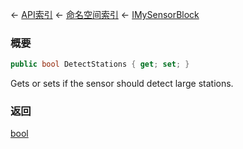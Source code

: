 ← [API索引](Api-Index) ← [命名空间索引](Namespace-Index) ← [IMySensorBlock](Sandbox.ModAPI.Ingame.IMySensorBlock)

### 概要

```csharp
public bool DetectStations { get; set; }
```

Gets or sets if the sensor should detect large stations.

### 返回

[bool](https://docs.microsoft.com/en-us/dotnet/api/System.Boolean?view=netframework-4.6)

